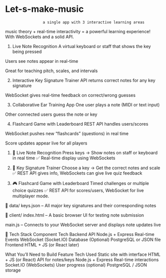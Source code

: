# Let-s-make-music

                     a single app with 3 interactive learning areas

music theory + real-time interactivity = a powerful learning experience! With WebSockets and a solid API.

1. Live Note Recognition
A virtual keyboard or staff that shows the key being pressed

Users see notes appear in real-time

Great for teaching pitch, scales, and intervals

2. Interactive Key Signature Trainer
API returns correct notes for any key signature

WebSocket gives real-time feedback on correct/wrong guesses

3. Collaborative Ear Training App
One user plays a note (MIDI or text input)

Other connected users guess the note or key

4. Flashcard Game with Leaderboard
REST API handles users/scores

WebSocket pushes new “flashcards” (questions) in real time

Score updates appear live for all players

1. 🎹 Live Note Recognition
Press keys → Show notes on staff or keyboard in real time
✅ Real-time display using WebSockets

2. 🔑 Key Signature Trainer
Choose a key → Get the correct notes and scale
✅ REST API gives info, WebSockets can give live quiz feedback

3. 🎮 Flashcard Game with Leaderboard
Timed challenges or multiple choice quizzes
✅ REST API for scores/users, WebSocket for live multiplayer mode.

📁 data/
keys.json – All major key signatures and their corresponding notes

📁 client/
index.html – A basic browser UI for testing note submission

main.js – Connects to your WebSocket server and displays note updates live

🧰 Tech Stack
Component Tech
Backend API Node.js + Express
Real-time Events WebSocket (Socket.IO)
Database (Optional) PostgreSQL or JSON file
Frontend HTML + JS (or React later)

What You’ll Need to Build
Feature Tech Used
Static site with interface HTML + JS (or React)
API for notes/keys Node.js + Express
Real-time interactions Socket.IO (WebSockets)
User progress (optional) PostgreSQL / JSON storage
